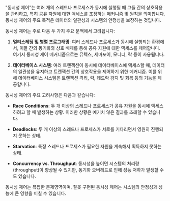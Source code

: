 "동시성 제어"는 여러 개의 스레드나 프로세스가 동시에 실행될 때 그들 간의 상호작용을 관리하고, 특히 공유 자원에 대한 액세스를 조정하는 메커니즘 및 원칙을 의미합니다. 동시성 제어의 주요 목적은 데이터의 일관성과 시스템의 안정성을 보장하는 것입니다.

동시성 제어는 주로 다음 두 가지 주요 문맥에서 고려됩니다:

1. **멀티스레딩 및 병렬 프로그래밍**: 여러 스레드나 프로세스가 동시에 실행되는 환경에서, 이들 간의 동기화와 상호 배제를 통해 공유 자원에 대한 액세스를 제어합니다. 여기서 동시성 제어 메커니즘으로는 뮤텍스, 세마포어, 모니터, 락 등이 사용됩니다.
    
2. **데이터베이스 시스템**: 여러 트랜잭션이 동시에 데이터베이스에 액세스할 때, 데이터의 일관성을 유지하고 트랜잭션 간의 상호작용을 제어하기 위한 메커니즘. 이를 위해 데이터베이스 시스템은 트랜잭션 격리, 락, 데드락 감지 및 회복 등의 기능을 제공합니다.
    

동시성 제어의 주요 고려사항은 다음과 같습니다:

- **Race Conditions**: 두 개 이상의 스레드나 프로세스가 공유 자원을 동시에 액세스하려고 할 때 발생하는 상황. 이러한 상황은 예기치 않은 결과를 초래할 수 있습니다.
    
- **Deadlocks**: 두 개 이상의 스레드나 프로세스가 서로를 기다리면서 영원히 진행되지 못하는 상태.
    
- **Starvation**: 특정 스레드나 프로세스가 필요한 자원을 계속해서 획득하지 못하는 상태.
    
- **Concurrency vs. Throughput**: 동시성을 높이면 시스템의 처리량(throughput)이 향상될 수 있지만, 동기화 오버헤드로 인해 성능 저하가 발생할 수도 있습니다.
    

동시성 제어는 복잡한 문제영역이며, 잘못 구현된 동시성 제어는 시스템의 안정성과 성능에 큰 영향을 미칠 수 있습니다.